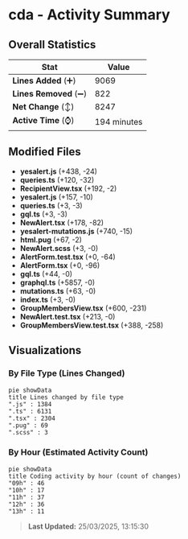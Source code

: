 # cda - Activity Summary 

## Overall Statistics

| Stat                   | Value                                                             |
| ---------------------- | ----------------------------------------------------------------- |
| **Lines Added** (➕)   | 9069                                          |
| **Lines Removed** (➖) | 822                                        |
| **Net Change** (↕)    | 8247                |
| **Active Time** (⌚)   | 194 minutes |


## Modified Files
- **yesalert.js** (+438, -24)
- **queries.ts** (+120, -32)
- **RecipientView.tsx** (+192, -2)
- **yesalert.js** (+157, -10)
- **queries.ts** (+3, -3)
- **gql.ts** (+3, -3)
- **NewAlert.tsx** (+178, -82)
- **yesalert-mutations.js** (+740, -15)
- **html.pug** (+67, -2)
- **NewAlert.scss** (+3, -0)
- **AlertForm.test.tsx** (+0, -64)
- **AlertForm.tsx** (+0, -96)
- **gql.ts** (+44, -0)
- **graphql.ts** (+5857, -0)
- **mutations.ts** (+63, -0)
- **index.ts** (+3, -0)
- **GroupMembersView.tsx** (+600, -231)
- **NewAlert.test.tsx** (+213, -0)
- **GroupMembersView.test.tsx** (+388, -258)

## Visualizations

### By File Type (Lines Changed)

```mermaid
pie showData
title Lines changed by file type
".js" : 1384
".ts" : 6131
".tsx" : 2304
".pug" : 69
".scss" : 3
```

### By Hour (Estimated Activity Count)

```mermaid
pie showData
title Coding activity by hour (count of changes)
"09h" : 46
"10h" : 17
"11h" : 37
"12h" : 36
"13h" : 11
```


> **Last Updated:** 25/03/2025, 13:15:30